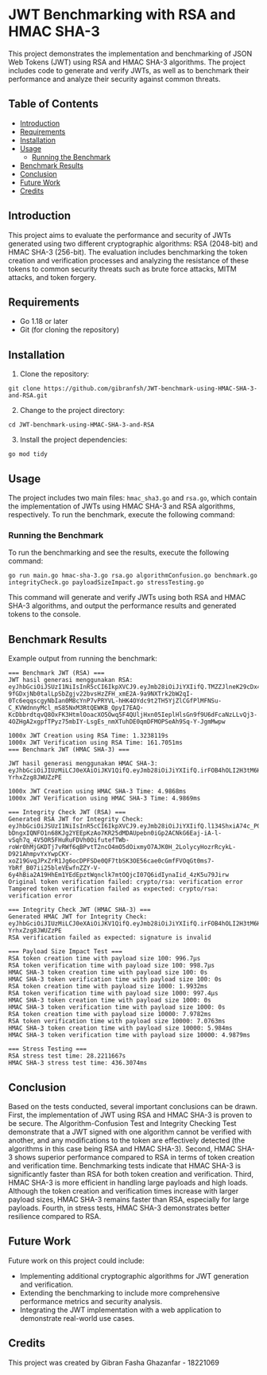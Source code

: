 # JWT Benchmarking with RSA and HMAC SHA-3

This project demonstrates the implementation and benchmarking of JSON Web Tokens (JWT) using RSA and HMAC SHA-3 algorithms. The project includes code to generate and verify JWTs, as well as to benchmark their performance and analyze their security against common threats.

## Table of Contents

- [Introduction](#introduction)
- [Requirements](#requirements)
- [Installation](#installation)
- [Usage](#usage)
  - [Running the Benchmark](#running-the-benchmark)
- [Benchmark Results](#benchmark-results)
- [Conclusion](#conclusion)
- [Future Work](#future-work)
- [Credits](#credits)

## Introduction

This project aims to evaluate the performance and security of JWTs generated using two different cryptographic algorithms: RSA (2048-bit) and HMAC SHA-3 (256-bit). The evaluation includes benchmarking the token creation and verification processes and analyzing the resistance of these tokens to common security threats such as brute force attacks, MITM attacks, and token forgery.

## Requirements

- Go 1.18 or later
- Git (for cloning the repository)

## Installation

1. Clone the repository:
```
git clone https://github.com/gibranfsh/JWT-benchmark-using-HMAC-SHA-3-and-RSA.git
 ```

2. Change to the project directory:
```
cd JWT-benchmark-using-HMAC-SHA-3-and-RSA
```

3. Install the project dependencies:
```
go mod tidy
```

## Usage

The project includes two main files: `hmac_sha3.go` and `rsa.go`, which contain the implementation of JWTs using HMAC SHA-3 and RSA algorithms, respectively. To run the benchmark, execute the following command:

### Running the Benchmark

To run the benchmarking and see the results, execute the following command:

```
go run main.go hmac-sha-3.go rsa.go algorithmConfusion.go benchmark.go integrityCheck.go payloadSizeImpact.go stressTesting.go
```

This command will generate and verify JWTs using both RSA and HMAC SHA-3 algorithms, and output the performance results and generated tokens to the console.

## Benchmark Results

Example output from running the benchmark:

```
=== Benchmark JWT (RSA) ===
JWT hasil generasi menggunakan RSA:  eyJhbGciOiJSUzI1NiIsInR5cCI6IkpXVCJ9.eyJmb28iOiJiYXIifQ.TMZZJlneK29cDx4QfVDhy0bEOJZyFNRWK0zYvNnJ7ZfskcgQqZyrmRUl1iIw-9fGDxjNb0talLpSbZgjv22bvsHzZFH_xmE2A-9a9NXTrk2bW2qI-0Tc6eqqscgyNbIan0M8cYnP7vPRYVL-hHK4OYdc9t2TH5YjZlCGfPlMFNSu-C_KVWdnnyMcl_mS85NxM3RtQEWKB_QpyI7EAQ-KcDbbrdtqvQ8OxFK3HtmlOoacXO5Owq5F4QUljHxn05IeplHlsGn9f9U6dFcaNzLLvQj3-4OZHgA2xgpfTPyz75mbIY-LsgEs_nmXTuhDE0qmDFMOPSeAh9Sq-Y-JgmMwpw

1000x JWT Creation using RSA Time: 1.3238119s
1000x JWT Verification using RSA Time: 161.7051ms
=== Benchmark JWT (HMAC SHA-3) ===

JWT hasil generasi menggunakan HMAC SHA-3:  eyJhbGciOiJIUzMiLCJ0eXAiOiJKV1QifQ.eyJmb28iOiJiYXIifQ.irFOB4hOLI2H3tM6HDtpt14iFp0-YrhxZzg8JWUZzPE

1000x JWT Creation using HMAC SHA-3 Time: 4.9868ms
1000x JWT Verification using HMAC SHA-3 Time: 4.9869ms

=== Integrity Check JWT (RSA) ===
Generated RSA JWT for Integrity Check: eyJhbGciOiJSUzI1NiIsInR5cCI6IkpXVCJ9.eyJmb28iOiJiYXIifQ.l134ShxiA74c_PQkBAz-bDngxIQNFO1n68KJg2YEEpKzAo7KR25dMDAUpebn0iGp2ACNkG6Eaj-iA-l-vSqh7q_4V5OR5FHuRuFDVh0OifutefTWb-roWr0hMjGKDTj7vRWf6qBPvtT2ncO4mO5dOixmyO7AJK0H_2LolycyHozrRcykL-D921AhmpvYxYwpCKY-xoZ19GvqJPxZrR1Jg6ocDPFSDe0QF7tbSK3OE56cae0cGmfFVOqGt0ms7-YbRf_B07ii25bleVEwfnZZY-V-6y4hBia2A19HhEm1YEdEpztWqnclk7mtOQjcI07Q6idIynaIid_4zK5u79Jirw
Original token verification failed: crypto/rsa: verification error
Tampered token verification failed as expected: crypto/rsa: verification error

=== Integrity Check JWT (HMAC SHA-3) ===
Generated HMAC JWT for Integrity Check: eyJhbGciOiJIUzMiLCJ0eXAiOiJKV1QifQ.eyJmb28iOiJiYXIifQ.irFOB4hOLI2H3tM6HDtpt14iFp0-YrhxZzg8JWUZzPE
RSA verification failed as expected: signature is invalid

=== Payload Size Impact Test ===
RSA token creation time with payload size 100: 996.7µs
RSA token verification time with payload size 100: 998.7µs
HMAC SHA-3 token creation time with payload size 100: 0s
HMAC SHA-3 token verification time with payload size 100: 0s
RSA token creation time with payload size 1000: 1.9932ms
RSA token verification time with payload size 1000: 997.4µs
HMAC SHA-3 token creation time with payload size 1000: 0s
HMAC SHA-3 token verification time with payload size 1000: 0s
RSA token creation time with payload size 10000: 7.9782ms
RSA token verification time with payload size 10000: 7.0763ms
HMAC SHA-3 token creation time with payload size 10000: 5.984ms
HMAC SHA-3 token verification time with payload size 10000: 4.9879ms

=== Stress Testing ===
RSA stress test time: 28.2211667s
HMAC SHA-3 stress test time: 436.3074ms
```

## Conclusion

Based on the tests conducted, several important conclusions can be drawn. First, the implementation of JWT using RSA and HMAC SHA-3 is proven to be secure. The Algorithm-Confusion Test and Integrity Checking Test demonstrate that a JWT signed with one algorithm cannot be verified with another, and any modifications to the token are effectively detected (the algorithms in this case being RSA and HMAC SHA-3). Second, HMAC SHA-3 shows superior performance compared to RSA in terms of token creation and verification time. Benchmarking tests indicate that HMAC SHA-3 is significantly faster than RSA for both token creation and verification. Third, HMAC SHA-3 is more efficient in handling large payloads and high loads. Although the token creation and verification times increase with larger payload sizes, HMAC SHA-3 remains faster than RSA, especially for large payloads. Fourth, in stress tests, HMAC SHA-3 demonstrates better resilience compared to RSA.

## Future Work

Future work on this project could include:

- Implementing additional cryptographic algorithms for JWT generation and verification.
- Extending the benchmarking to include more comprehensive performance metrics and security analysis.
- Integrating the JWT implementation with a web application to demonstrate real-world use cases.

## Credits

This project was created by Gibran Fasha Ghazanfar - 18221069
